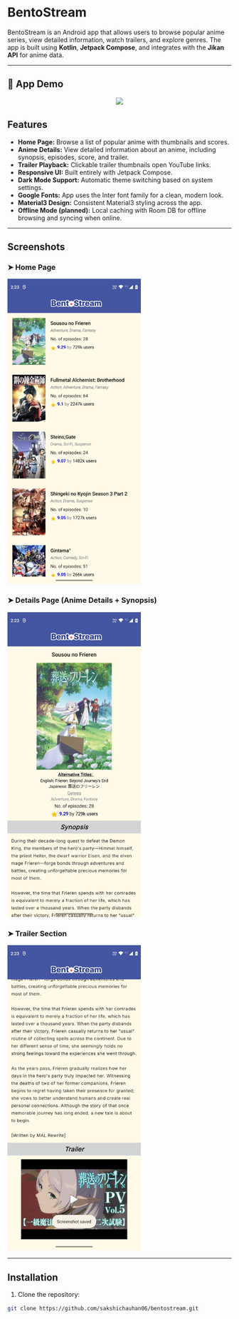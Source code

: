 # BentoStream

BentoStream is an Android app that allows users to browse popular anime series, view detailed information, watch trailers, and explore genres. The app is built using **Kotlin**, **Jetpack Compose**, and integrates with the **Jikan API** for anime data.

---

## 📱 App Demo

<p align="center">
  <img src="media/BentoStream_app_demo.gif" width="300" />
</p>

## Features

- **Home Page:** Browse a list of popular anime with thumbnails and scores.
- **Anime Details:** View detailed information about an anime, including synopsis, episodes, score, and trailer.
- **Trailer Playback:** Clickable trailer thumbnails open YouTube links.
- **Responsive UI:** Built entirely with Jetpack Compose.
- **Dark Mode Support:** Automatic theme switching based on system settings.
- **Google Fonts:** App uses the Inter font family for a clean, modern look.
- **Material3 Design:** Consistent Material3 styling across the app.
- **Offline Mode (planned):** Local caching with Room DB for offline browsing and syncing when online.

---

## Screenshots

### ➤ Home Page
<img src="media/home.jpg" width="300"/>

### ➤ Details Page (Anime Details + Synopsis)
<img src="media/synopsis.jpg" width="300"/>

### ➤ Trailer Section
<img src="media/trailer.jpg" width="300"/>

---

## Installation

1. Clone the repository:

```bash
git clone https://github.com/sakshichauhan06/bentostream.git
